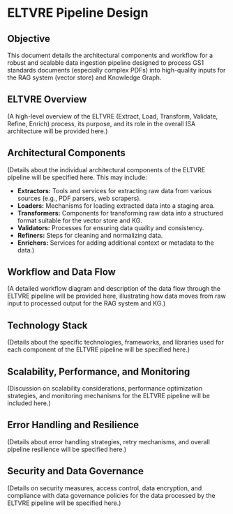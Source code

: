 # ELTVRE Pipeline Design

## Objective

This document details the architectural components and workflow for a robust and scalable data ingestion pipeline designed to process GS1 standards documents (especially complex PDFs) into high-quality inputs for the RAG system (vector store) and Knowledge Graph.

## ELTVRE Overview

(A high-level overview of the ELTVRE (Extract, Load, Transform, Validate, Refine, Enrich) process, its purpose, and its role in the overall ISA architecture will be provided here.)

## Architectural Components

(Details about the individual architectural components of the ELTVRE pipeline will be specified here. This may include:
*   **Extractors:** Tools and services for extracting raw data from various sources (e.g., PDF parsers, web scrapers).
*   **Loaders:** Mechanisms for loading extracted data into a staging area.
*   **Transformers:** Components for transforming raw data into a structured format suitable for the vector store and KG.
*   **Validators:** Processes for ensuring data quality and consistency.
*   **Refiners:** Steps for cleaning and normalizing data.
*   **Enrichers:** Services for adding additional context or metadata to the data.)

## Workflow and Data Flow

(A detailed workflow diagram and description of the data flow through the ELTVRE pipeline will be provided here, illustrating how data moves from raw input to processed output for the RAG system and KG.)

## Technology Stack

(Details about the specific technologies, frameworks, and libraries used for each component of the ELTVRE pipeline will be specified here.)

## Scalability, Performance, and Monitoring

(Discussion on scalability considerations, performance optimization strategies, and monitoring mechanisms for the ELTVRE pipeline will be included here.)

## Error Handling and Resilience

(Details about error handling strategies, retry mechanisms, and overall pipeline resilience will be specified here.)

## Security and Data Governance

(Details on security measures, access control, data encryption, and compliance with data governance policies for the data processed by the ELTVRE pipeline will be specified here.)